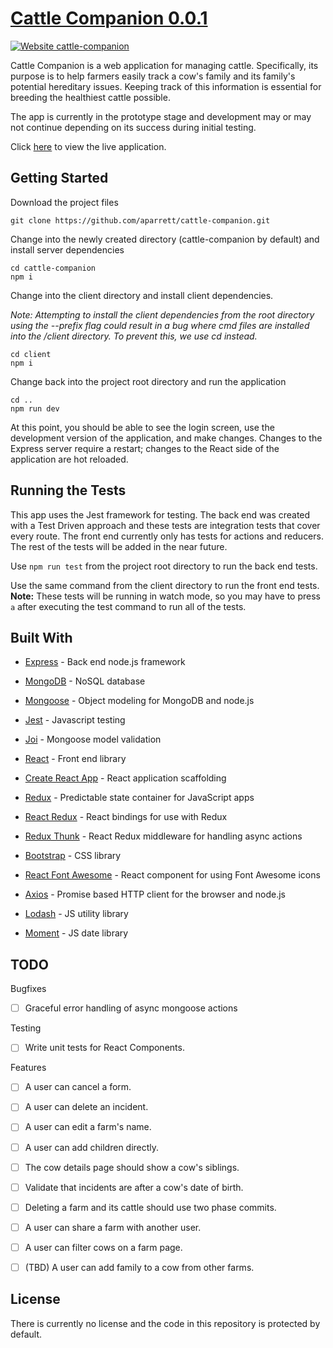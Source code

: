# [Cattle Companion 0.0.1](https://cattle-companion.herokuapp.com)

[![Website cattle-companion](https://img.shields.io/website-up-down-green-red/http/shields.io.svg)](https://cattle-companion.herokuapp.com)

Cattle Companion is a web application for managing cattle. Specifically, its purpose is to help farmers easily track a cow's family and its family's potential hereditary issues. Keeping track of this information is essential for breeding the healthiest cattle possible.

The app is currently in the prototype stage and development may or may not continue depending on its success during initial testing.

Click [here](https://cattle-companion.herokuapp.com 'Cattle Companion') to view the live application.

## Getting Started

Download the project files

```
git clone https://github.com/aparrett/cattle-companion.git
```

Change into the newly created directory (cattle-companion by default) and install server dependencies

```
cd cattle-companion
npm i
```

Change into the client directory and install client dependencies.

_Note: Attempting to install the client dependencies from the root directory using the --prefix flag could result in a bug where cmd files are installed into the /client directory. To prevent this, we use cd instead._

```
cd client
npm i
```

Change back into the project root directory and run the application

```
cd ..
npm run dev
```

At this point, you should be able to see the login screen, use the development version of the application, and make changes. Changes to the Express server require a restart; changes to the React side of the application are hot reloaded.

## Running the Tests

This app uses the Jest framework for testing. The back end was created with a Test Driven approach and these tests are integration tests that cover every route. The front end currently only has tests for actions and reducers. The rest of the tests will be added in the near future.

Use `npm run test` from the project root directory to run the back end tests.

Use the same command from the client directory to run the front end tests. **Note:** These tests will be running in watch mode, so you may have to press `a` after executing the test command to run all of the tests.

## Built With

- [Express](https://github.com/expressjs/express) - Back end node.js framework

- [MongoDB](https://github.com/mongodb/mongo) - NoSQL database

- [Mongoose](https://github.com/Automattic/mongoose) - Object modeling for MongoDB and node.js

- [Jest](https://github.com/facebook/jest) - Javascript testing

- [Joi](https://github.com/hapijs/joi) - Mongoose model validation

- [React](https://github.com/facebook/react) - Front end library

- [Create React App](https://github.com/facebook/create-react-app) - React application scaffolding

- [Redux](https://github.com/reduxjs/redux) - Predictable state container for JavaScript apps

- [React Redux](https://github.com/reduxjs/react-redux) - React bindings for use with Redux

- [Redux Thunk](https://github.com/reduxjs/redux-thunk) - React Redux middleware for handling async actions

- [Bootstrap](https://github.com/twbs/bootstrap) - CSS library

- [React Font Awesome](https://github.com/FortAwesome/react-fontawesome) - React component for using Font Awesome icons

- [Axios](https://github.com/axios/axios) - Promise based HTTP client for the browser and node.js

- [Lodash](https://github.com/lodash/lodash) - JS utility library

- [Moment](https://github.com/moment/moment) - JS date library

## TODO

Bugfixes

- [ ] Graceful error handling of async mongoose actions

Testing

- [ ] Write unit tests for React Components.

Features

- [ ] A user can cancel a form.

- [ ] A user can delete an incident.

- [ ] A user can edit a farm's name.

- [ ] A user can add children directly.

- [ ] The cow details page should show a cow's siblings.

- [ ] Validate that incidents are after a cow's date of birth.

- [ ] Deleting a farm and its cattle should use two phase commits.

- [ ] A user can share a farm with another user.

- [ ] A user can filter cows on a farm page.

- [ ] (TBD) A user can add family to a cow from other farms.

## License

There is currently no license and the code in this repository is protected by default.
